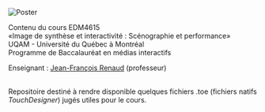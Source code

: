 ![Poster](https://dl.dropboxusercontent.com/s/akv0k950foy7il9/rendu_particules.jpg
"Rendu tiré d’une animation de particules dans TouchDesigner")

Contenu du cours EDM4615<br>
«Image de synthèse et interactivité : Scénographie et performance»<br>
UQAM - Université du Québec à Montréal<br>
Programme de Baccalauréat en médias interactifs<br>

Enseignant : <a href="mailto:renaud.jean-francois@uqam.ca">Jean-François Renaud</a> (professeur)

<br>
Repositoire destiné à rendre disponible quelques fichiers .toe (fichiers natifs <i>TouchDesigner</i>) jugés utiles pour le cours.<br>
